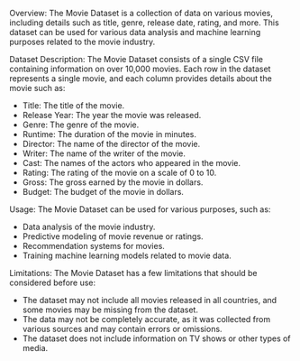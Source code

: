Overview:
The Movie Dataset is a collection of data on various movies, including details such as title, genre, release date, rating, and more. This dataset can be used for various data analysis and machine learning purposes related to the movie industry.

Dataset Description:
The Movie Dataset consists of a single CSV file containing information on over 10,000 movies. Each row in the dataset represents a single movie, and each column provides details about the movie such as:
- Title: The title of the movie.
- Release Year: The year the movie was released.
- Genre: The genre of the movie.
- Runtime: The duration of the movie in minutes.
- Director: The name of the director of the movie.
- Writer: The name of the writer of the movie.
- Cast: The names of the actors who appeared in the movie.
- Rating: The rating of the movie on a scale of 0 to 10.
- Gross: The gross earned by the movie in dollars.
- Budget: The budget of the movie in dollars.

Usage:
The Movie Dataset can be used for various purposes, such as:
- Data analysis of the movie industry.
- Predictive modeling of movie revenue or ratings.
- Recommendation systems for movies.
- Training machine learning models related to movie data.

Limitations:
The Movie Dataset has a few limitations that should be considered before use:
- The dataset may not include all movies released in all countries, and some movies may be missing from the dataset.
- The data may not be completely accurate, as it was collected from various sources and may contain errors or omissions.
- The dataset does not include information on TV shows or other types of media.
